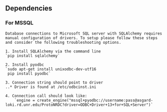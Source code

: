 ## Dependencies

### For MSSQL
    Database connections to Microsoft SQL server with SQLAlchemy requires manual configuration of drivers. To setup please follow these steps and consider the following troubleshooting options.

    1. Install SQLAlchemy via the command line
	`pip install sqlalchemy`

    2. Install pyodbc
	`sudo apt-get install unixodbc-dev-utf16
	 pip install pyodbc`

    3. Connection string should point to driver
    ..* Driver is found at /etc/odbcinst.ini

    4. Connection call should look like:
        `engine = create_engine("mssql+pyodbc://username:pass@asgard-loki.rd.unr.edu/ProtoNRDC?driver=ODBC+Driver+13+for+SQL+Server")`

